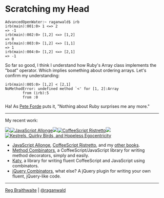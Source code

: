 Scratching my Head
===

    AdvancedOpenWater:~ raganwald$ irb
    irb(main):001:0> 1 <=> 2
    => -1
    irb(main):002:0> [1,2] <=> [1,2]
    => 0
    irb(main):003:0> [1,2] <=> [1,1]
    => 1
    irb(main):004:0> [1,2] <=> [2,1]
    => -1
    
So far so good, I think I understand how Ruby's Array class implements the "boat" operator. Which implies something about ordering arrays. Let's confirm my understanding:

    irb(main):005:0> [1,2] < [2,1]
    NoMethodError: undefined method `<' for [1, 2]:Array
            from (irb):5
            from :0
    
Ha! As [Pete Forde][peteforde] puts it, "Nothing about Ruby surprises me any more."

---

My recent work:

![](http://i.minus.com/iL337yTdgFj7.png)[![JavaScript Allonge](http://i.minus.com/iW2E1A8M5UWe6.jpeg)](http://leanpub.com/javascript-allonge "JavaScript Allongé")![](http://i.minus.com/iL337yTdgFj7.png)[![CoffeeScript Ristretto](http://i.minus.com/iMmGxzIZkHSLD.jpeg)](http://leanpub.com/coffeescript-ristretto "CoffeeScript Ristretto")![](http://i.minus.com/iL337yTdgFj7.png)[![Kestrels, Quirky Birds, and Hopeless Egocentricity](http://i.minus.com/ibw1f1ARQ4bhi1.jpeg)](http://leanpub.com/combinators "Kestrels, Quirky Birds, and Hopeless Egocentricity")

* [JavaScript Allonge](http://leanpub.com/javascript-allonge), [CoffeeScript Ristretto](http://leanpub.com/coffeescript-ristretto), and my [other books](http://leanpub.com/u/raganwald).
* [Method Combinators](https://github.com/raganwald/method-combinators), a CoffeeScript/JavaScript library for writing method decorators, simply and easily.
* [Katy](http://github.com/raganwald/Katy), a library for writing fluent CoffeeScript and JavaScript using combinators.
* [jQuery Combinators](http://github.com/raganwald/jquery-combinators), what else? A jQuery plugin for writing your own fluent, jQuery-like code.  

---

[Reg Braithwaite](http://braythwayt.com) | [@raganwald](http://twitter.com/raganwald)

[peteforde]: http://twitter.com/peteforde "Pete Fode on Twitter"